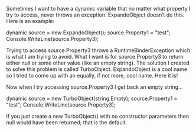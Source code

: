 
Sometimes I want to have a dynamic variable that no matter what property I try to access, never throws an exception. ExpandoObject doesn’t do this. Here is an example:

dynamic source = new ExpandoObject(); source.Property1 = "test"; Console.WriteLine(source.Property3);

Trying to access source.Property3 throws a RuntimeBinderException which is what I am trying to avoid. What I want is for source.Property3 to return either null or some other value (like an empty string). The solution I created to solve this problem is called TurboObject. ExpandoObject is a cool name so I tried to come up with an equally, if not more, cool name. Here it is!

<script src="https://gist.github.com/rushfrisby/177e06258c3a8b9c0b46.js"></script>

Now when I try accessing source.Property3 I get back an empty string…

dynamic source = new TurboObject(string.Empty); source.Property1 = "test"; Console.WriteLine(source.Property3);

If you just create a new TurboObject() with no constructor parameters then null would have been returned; that is the default.


